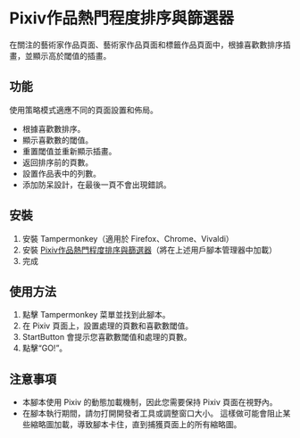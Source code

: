 # Pixiv作品熱門程度排序與篩選器
在關注的藝術家作品頁面、藝術家作品頁面和標籤作品頁面中，根據喜歡數排序插畫，並顯示高於閾值的插畫。

## 功能
使用策略模式適應不同的頁面設置和佈局。
* 根據喜歡數排序。
* 顯示喜歡數的閾值。
* 重置閾值並重新顯示插畫。
* 返回排序前的頁數。
* 設置作品表中的列數。
* 添加防呆設計，在最後一頁不會出現錯誤。

## 安裝
1. 安裝 Tampermonkey（適用於 Firefox、Chrome、Vivaldi）
2. 安裝 [Pixiv作品熱門程度排序與篩選器](https://greasyfork.org/zh-TW/scripts/497015-pixiv%E4%BD%9C%E5%93%81%E7%86%B1%E9%96%80%E7%A8%8B%E5%BA%A6%E6%8E%92%E5%BA%8F%E8%88%87%E7%AF%A9%E9%81%B8%E5%99%A8)（將在上述用戶腳本管理器中加載）
3. 完成

## 使用方法
1. 點擊 Tampermonkey 菜單並找到此腳本。
2. 在 Pixiv 頁面上，設置處理的頁數和喜歡數閾值。
3. StartButton 會提示您喜歡數閾值和處理的頁數。
4. 點擊“GO!”。

## 注意事項
* 本腳本使用 Pixiv 的動態加載機制，因此您需要保持 Pixiv 頁面在視野內。
* 在腳本執行期間，請勿打開開發者工具或調整窗口大小。
  這樣做可能會阻止某些縮略圖加載，導致腳本卡住，直到捕獲頁面上的所有縮略圖。

